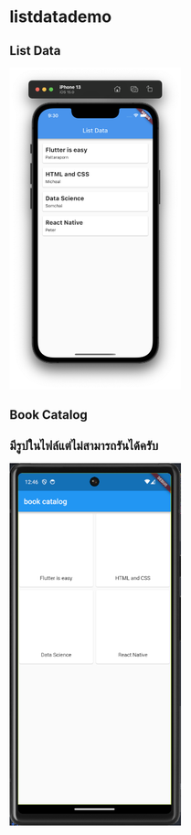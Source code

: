 # listdatademo

## List Data

<img src='assets/images/listdata.png' width='300px'>

## Book Catalog
## มีรูปในไฟล์แต่ไม่สามารถรันได้ครับ
<img src="assets/images/bookcatalog.png" style="width: 300px;">


